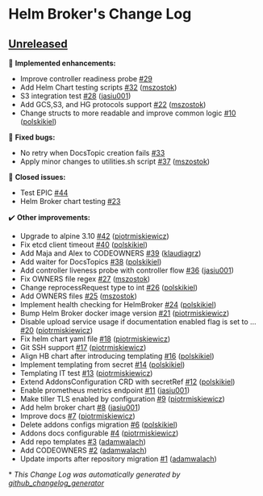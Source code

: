 # Helm Broker's Change Log

## [Unreleased](https://github.com/kyma-project/helm-broker/tree/HEAD)

:rocket: **Implemented enhancements:**

- Improve controller readiness probe [\#29](https://github.com/kyma-project/helm-broker/issues/29)
- Add Helm Chart testing scripts [\#32](https://github.com/kyma-project/helm-broker/pull/32) ([mszostok](https://github.com/mszostok))
- S3 integration test [\#28](https://github.com/kyma-project/helm-broker/pull/28) ([jasiu001](https://github.com/jasiu001))
- Add GCS,S3, and HG protocols support [\#22](https://github.com/kyma-project/helm-broker/pull/22) ([mszostok](https://github.com/mszostok))
- Change structs to more readable and improve common logic [\#10](https://github.com/kyma-project/helm-broker/pull/10) ([polskikiel](https://github.com/polskikiel))

:bug: **Fixed bugs:**

- No retry when DocsTopic creation fails [\#33](https://github.com/kyma-project/helm-broker/issues/33)
- Apply minor changes to utilities.sh script [\#37](https://github.com/kyma-project/helm-broker/pull/37) ([mszostok](https://github.com/mszostok))

:no_entry_sign: **Closed issues:**

- Test EPIC [\#44](https://github.com/kyma-project/helm-broker/issues/44)
- Helm Broker chart testing [\#23](https://github.com/kyma-project/helm-broker/issues/23)

:heavy_check_mark: **Other improvements:**

- Upgrade to alpine 3.10 [\#42](https://github.com/kyma-project/helm-broker/pull/42) ([piotrmiskiewicz](https://github.com/piotrmiskiewicz))
- Fix etcd client timeout [\#40](https://github.com/kyma-project/helm-broker/pull/40) ([polskikiel](https://github.com/polskikiel))
- Add Maja and Alex to CODEOWNERS [\#39](https://github.com/kyma-project/helm-broker/pull/39) ([klaudiagrz](https://github.com/klaudiagrz))
- Add waiter for DocsTopics [\#38](https://github.com/kyma-project/helm-broker/pull/38) ([polskikiel](https://github.com/polskikiel))
- Add controller liveness probe with controller flow [\#36](https://github.com/kyma-project/helm-broker/pull/36) ([jasiu001](https://github.com/jasiu001))
- Fix OWNERS file regex [\#27](https://github.com/kyma-project/helm-broker/pull/27) ([mszostok](https://github.com/mszostok))
- Change reprocessRequest type to int [\#26](https://github.com/kyma-project/helm-broker/pull/26) ([polskikiel](https://github.com/polskikiel))
- Add OWNERS files [\#25](https://github.com/kyma-project/helm-broker/pull/25) ([mszostok](https://github.com/mszostok))
- Implement health checking for HelmBroker [\#24](https://github.com/kyma-project/helm-broker/pull/24) ([polskikiel](https://github.com/polskikiel))
- Bump Helm Broker docker image version [\#21](https://github.com/kyma-project/helm-broker/pull/21) ([piotrmiskiewicz](https://github.com/piotrmiskiewicz))
- Disable upload service usage if documentation enabled flag is set to … [\#20](https://github.com/kyma-project/helm-broker/pull/20) ([piotrmiskiewicz](https://github.com/piotrmiskiewicz))
- Fix helm chart yaml file [\#18](https://github.com/kyma-project/helm-broker/pull/18) ([piotrmiskiewicz](https://github.com/piotrmiskiewicz))
- Git SSH support [\#17](https://github.com/kyma-project/helm-broker/pull/17) ([piotrmiskiewicz](https://github.com/piotrmiskiewicz))
- Align HB chart after introducing templating [\#16](https://github.com/kyma-project/helm-broker/pull/16) ([polskikiel](https://github.com/polskikiel))
- Implement templating from secret [\#14](https://github.com/kyma-project/helm-broker/pull/14) ([polskikiel](https://github.com/polskikiel))
- Templating IT test [\#13](https://github.com/kyma-project/helm-broker/pull/13) ([piotrmiskiewicz](https://github.com/piotrmiskiewicz))
- Extend AddonsConfiguration CRD with secretRef [\#12](https://github.com/kyma-project/helm-broker/pull/12) ([polskikiel](https://github.com/polskikiel))
- Enable prometheus metrics endpoint [\#11](https://github.com/kyma-project/helm-broker/pull/11) ([jasiu001](https://github.com/jasiu001))
- Make tiller TLS enabled by configuration [\#9](https://github.com/kyma-project/helm-broker/pull/9) ([piotrmiskiewicz](https://github.com/piotrmiskiewicz))
- Add helm broker chart [\#8](https://github.com/kyma-project/helm-broker/pull/8) ([jasiu001](https://github.com/jasiu001))
- Improve docs [\#7](https://github.com/kyma-project/helm-broker/pull/7) ([piotrmiskiewicz](https://github.com/piotrmiskiewicz))
- Delete addons configs migration [\#6](https://github.com/kyma-project/helm-broker/pull/6) ([polskikiel](https://github.com/polskikiel))
- Addons docs configurable [\#4](https://github.com/kyma-project/helm-broker/pull/4) ([piotrmiskiewicz](https://github.com/piotrmiskiewicz))
- Add repo templates [\#3](https://github.com/kyma-project/helm-broker/pull/3) ([adamwalach](https://github.com/adamwalach))
- Add CODEOWNERS [\#2](https://github.com/kyma-project/helm-broker/pull/2) ([adamwalach](https://github.com/adamwalach))
- Update imports after repository migration [\#1](https://github.com/kyma-project/helm-broker/pull/1) ([adamwalach](https://github.com/adamwalach))



\* *This Change Log was automatically generated by [github_changelog_generator](https://github.com/skywinder/Github-Changelog-Generator)*